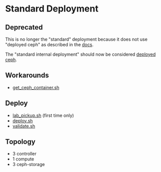 # Standard Deployment

## Deprecated

This is no longer the "standard" deployment because it does not use
"deployed ceph" as described in the [docs](https://docs.openstack.org/project-deploy-guide/tripleo-docs/latest/features/deployed_ceph.html).

The "standard internal deployment" should now be considered
[deployed ceph](../deployed_ceph).

## Workarounds

- [get_ceph_container.sh](../workarounds/podman/get_ceph_container.sh)

## Deploy

- [lab_pickup.sh](lab_pickup.sh) (first time only)
- [deploy.sh](deploy.sh)
- [validate.sh](validate.sh)

## Topology

- 3 controller
- 1 compute
- 3 ceph-storage
